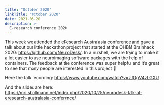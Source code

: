 ```yaml
---
title: "October 2020"
linkTitle: "October 2020"
date: 2021-05-20
description: >-
  E-research conference 2020
---
```


This week we attended the eResearch Australasia conference and gave a talk about our little hackathon project that started at the OHBM Brainhack 2020: https://github.com/NeuroDesk/. In a nutshell, we are trying to make it a lot easier to use neuroimaging software packages with the help of containers. The feedback at the conference was super helpful and it’s great to see that many people are interested in this project 🙂

Here the talk recording: https://www.youtube.com/watch?v=zJOgV4zLGXU

And the slides are here: https://mri.sbollmann.net/index.php/2020/10/25/neurodesk-talk-at-eresearch-australasia-conference/